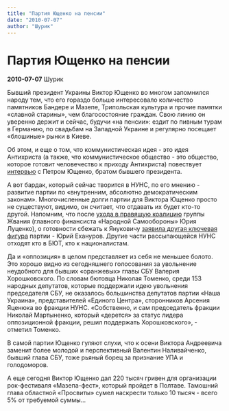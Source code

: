 ```yaml
---
title: "Партия Ющенко на пенсии"
date: "2010-07-07"
author: "Шурик"
---
```


# Партия Ющенко на пенсии

**2010-07-07** Шурик

Бывший президент Украины Виктор Ющенко во многом запомнился народу тем, что его гораздо больше интересовало количество памятников Бандере и Мазепе, Трипольская культура и прочие памятки «славной старины», чем благосостояние граждан. Свою линию он уверенно держит и сейчас, будучи «на пенсии»: ездит по пивным турам в Германию, по свадьбам на Западной Украине и регулярно посещает «блошиные» рынки в Киеве.

Об этом, и еще о том, что коммунистическая идея - это идея Антихриста (а также, что коммунистическое общество - это общество, которое готовит человечество к приходу Антихриста) повествует [интервью](http://obkom.net.ua/articles/2010-07/07.0929.shtml) с Петром Ющенко, братом бывшего президента.

А вот бардак, который сейчас творится в НУНС, по его мнению - развитие партии по «внутренним, абсолютно демократическим законам». Многочисленные долги партии для Виктора Ющенко просто не существуют, видимо, он считает, что отдавать их будет кто-то другой. Напомним, что после [ухода в правящую коалицию](/2395.html) группы Жвания (главного финансиста «Народной Самообороны» Юрия Луценко), о готовности сбежать к Януковичу [заявила другая ключевая фигура](/2380.html) партии - Юрий Ехануров. Другие части рассыпающейся НУНС отходят кто в БЮТ, кто к националистам.

Да и «оппозиция» в целом представляет из себя не меньшее болото. Это хорошо видно из сегодняшнего голосования за увольнение неудобного для бывших «оранжевых» главы СБУ Валерия Хорошковского. По словам бютовца Николая Томенко, среди 153 народных депутатов, которые поддержали идею увольнения председателя СБУ, не оказалось большинства депутатов партии «Наша Украина», представителей «Единого Центра», сторонников Арсения Яценюка во фракции НУНС. «Собственно, и сам председатель фракции Николай Мартыненко, который «дерется» за статус лидера оппозиционной фракции, решил поддержать Хорошковского», - отметил Томенко.

В самой партии Ющенко гуляют слухи, что к осени Виктора Андреевича заменит более молодой и перспективный Валентин Наливайченко, бывший глава СБУ, тоже рьяный борец за признание УПА и голодоморов.

А еще сегодня Виктор Ющенко дал 220 тысяч гривен для организации рок-фестиваля «Мазепа-фест», который пройдет в Полтаве. Тамошний глава областной «Просвиты» сумел наскрести только 10 тысяч - всего 5% от требуемой суммы...